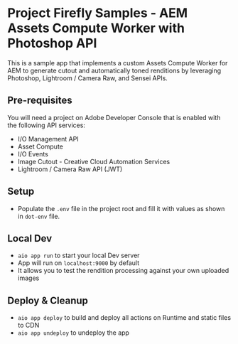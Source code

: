 # Project Firefly Samples - AEM Assets Compute Worker with Photoshop API

This is a sample app that implements a custom Assets Compute Worker for AEM to generate cutout and automatically toned renditions by leveraging Photoshop, Lightroom / Camera Raw, and Sensei APIs.

## Pre-requisites

You will need a project on Adobe Developer Console that is enabled with the following API services:
- I/O Management API
- Asset Compute
- I/O Events
- Image Cutout - Creative Cloud Automation Services
- Lightroom / Camera Raw API (JWT)

## Setup

- Populate the `.env` file in the project root and fill it with values as shown in `dot-env` file.

## Local Dev

- `aio app run` to start your local Dev server
- App will run on `localhost:9000` by default
- It allows you to test the rendition processing against your own uploaded images

## Deploy & Cleanup

- `aio app deploy` to build and deploy all actions on Runtime and static files to CDN
- `aio app undeploy` to undeploy the app

